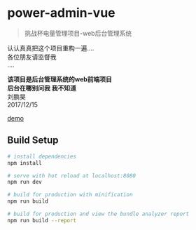 # power-admin-vue

> 挑战杯电量管理项目-web后台管理系统

认认真真把这个项目重构一遍....  
各位朋友请监督我  
....

**该项目是后台管理系统的web前端项目**  
**后台在哪别问我  我不知道**  
刘鹏昊  
2017/12/15

[demo](http://211.159.152.107:8080/public/index.html#/ "demo")

## Build Setup

``` bash
# install dependencies
npm install

# serve with hot reload at localhost:8080
npm run dev

# build for production with minification
npm run build

# build for production and view the bundle analyzer report
npm run build --report
```
